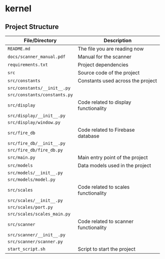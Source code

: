 # kernel

## Project Structure

| File/Directory               | Description                           |
|------------------------------|---------------------------------------|
| `README.md`                  | The file you are reading now          |
| `docs/scanner_manual.pdf`    | Manual for the scanner                |
| `requirements.txt`           | Project dependencies                  |
| `src`                        | Source code of the project            |
| `src/constants`              | Constants used across the project     |
| `src/constants/__init__.py`  |                                       |
| `src/constants/constants.py` |                                       |
| `src/display`                | Code related to display functionality |
| `src/display/__init__.py`    |                                       |
| `src/display/window.py`      |                                       |
| `src/fire_db`                | Code related to Firebase database     |
| `src/fire_db/__init__.py`    |                                       |
| `src/fire_db/fire_db.py`     |                                       |
| `src/main.py`                | Main entry point of the project       |
| `src/models`                 | Data models used in the project       |
| `src/models/__init__.py`     |                                       |
| `src/models/model.py`        |                                       |
| `src/scales`                 | Code related to scales functionality  |
| `src/scales/__init__.py`     |                                       |
| `src/scales/port.py`         |                                       |
| `src/scales/scales_main.py`  |                                       |
| `src/scanner`                | Code related to scanner functionality |
| `src/scanner/__init__.py`    |                                       |
| `src/scanner/scanner.py`     |                                       |
| `start_script.sh`            | Script to start the project           |# Project Structure